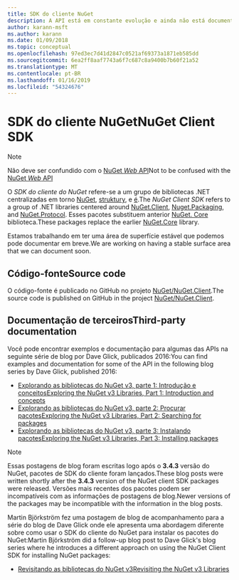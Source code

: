 ```yaml
---
title: SDK do cliente NuGet
description: A API está em constante evolução e ainda não está documentado, mas os exemplos estão disponíveis no blog de Dave Glick.
author: karann-msft
ms.author: karann
ms.date: 01/09/2018
ms.topic: conceptual
ms.openlocfilehash: 97ed3ec7d41d2847c0521af69373a1871eb585dd
ms.sourcegitcommit: 6ea2ff8aaf7743a6f7c687c8a9400b7b60f21a52
ms.translationtype: MT
ms.contentlocale: pt-BR
ms.lasthandoff: 01/16/2019
ms.locfileid: "54324676"
---
```

# <a name="nuget-client-sdk"></a><span data-ttu-id="f415f-103">SDK do cliente NuGet</span><span class="sxs-lookup"><span data-stu-id="f415f-103">NuGet Client SDK</span></span>

> [!Note]
> <span data-ttu-id="f415f-104">Não deve ser confundido com o [NuGet *Web* API](https://docs.microsoft.com/en-us/nuget/api/overview)</span><span class="sxs-lookup"><span data-stu-id="f415f-104">Not to be confused with the [NuGet *Web* API](https://docs.microsoft.com/en-us/nuget/api/overview)</span></span>

<span data-ttu-id="f415f-105">O *SDK do cliente do NuGet* refere-se a um grupo de bibliotecas .NET centralizadas em torno [NuGet](https://www.nuget.org/packages/NuGet.Client), [struktury](https://www.nuget.org/packages/NuGet.Packaging), e [é](https://www.nuget.org/packages/NuGet.Protocol).</span><span class="sxs-lookup"><span data-stu-id="f415f-105">The *NuGet Client SDK* refers to a group of .NET libraries centered around [NuGet.Client](https://www.nuget.org/packages/NuGet.Client), [Nuget.Packaging](https://www.nuget.org/packages/NuGet.Packaging), and [NuGet.Protocol](https://www.nuget.org/packages/NuGet.Protocol).</span></span> <span data-ttu-id="f415f-106">Esses pacotes substituem anterior [NuGet. Core](https://www.nuget.org/packages/NuGet.Core/) biblioteca.</span><span class="sxs-lookup"><span data-stu-id="f415f-106">These packages replace the earlier [NuGet.Core](https://www.nuget.org/packages/NuGet.Core/) library.</span></span>

<span data-ttu-id="f415f-107">Estamos trabalhando em ter uma área de superfície estável que podemos pode documentar em breve.</span><span class="sxs-lookup"><span data-stu-id="f415f-107">We are working on having a stable surface area that we can document soon.</span></span>

## <a name="source-code"></a><span data-ttu-id="f415f-108">Código-fonte</span><span class="sxs-lookup"><span data-stu-id="f415f-108">Source code</span></span>

<span data-ttu-id="f415f-109">O código-fonte é publicado no GitHub no projeto [NuGet/NuGet.Client](https://github.com/NuGet/NuGet.Client).</span><span class="sxs-lookup"><span data-stu-id="f415f-109">The source code is published on GitHub in the project [NuGet/NuGet.Client](https://github.com/NuGet/NuGet.Client).</span></span>

## <a name="third-party-documentation"></a><span data-ttu-id="f415f-110">Documentação de terceiros</span><span class="sxs-lookup"><span data-stu-id="f415f-110">Third-party documentation</span></span>

<span data-ttu-id="f415f-111">Você pode encontrar exemplos e documentação para algumas das APIs na seguinte série de blog por Dave Glick, publicados 2016:</span><span class="sxs-lookup"><span data-stu-id="f415f-111">You can find examples and documentation for some of the API in the following blog series by Dave Glick, published 2016:</span></span>

- [<span data-ttu-id="f415f-112">Explorando as bibliotecas do NuGet v3, parte 1: Introdução e conceitos</span><span class="sxs-lookup"><span data-stu-id="f415f-112">Exploring the NuGet v3 Libraries, Part 1: Introduction and concepts</span></span>](http://daveaglick.com/posts/exploring-the-nuget-v3-libraries-part-1)
- [<span data-ttu-id="f415f-113">Explorando as bibliotecas do NuGet v3, parte 2: Procurar pacotes</span><span class="sxs-lookup"><span data-stu-id="f415f-113">Exploring the NuGet v3 Libraries, Part 2: Searching for packages</span></span>](http://daveaglick.com/posts/exploring-the-nuget-v3-libraries-part-2)
- [<span data-ttu-id="f415f-114">Explorando as bibliotecas do NuGet v3, parte 3: Instalando pacotes</span><span class="sxs-lookup"><span data-stu-id="f415f-114">Exploring the NuGet v3 Libraries, Part 3: Installing packages</span></span>](http://daveaglick.com/posts/exploring-the-nuget-v3-libraries-part-3)

> [!Note]
> <span data-ttu-id="f415f-115">Essas postagens de blog foram escritas logo após o **3.4.3** versão do NuGet, pacotes de SDK do cliente foram lançados.</span><span class="sxs-lookup"><span data-stu-id="f415f-115">These blog posts were written shortly after the **3.4.3** version of the NuGet client SDK packages were released.</span></span>
> <span data-ttu-id="f415f-116">Versões mais recentes dos pacotes podem ser incompatíveis com as informações de postagens de blog.</span><span class="sxs-lookup"><span data-stu-id="f415f-116">Newer versions of the packages may be incompatible with the information in the blog posts.</span></span>

<span data-ttu-id="f415f-117">Martin Björkström fez uma postagem de blog de acompanhamento para a série do blog de Dave Glick onde ele apresenta uma abordagem diferente sobre como usar o SDK do cliente do NuGet para instalar os pacotes do NuGet:</span><span class="sxs-lookup"><span data-stu-id="f415f-117">Martin Björkström did a follow-up blog post to Dave Glick's blog series where he introduces a different approach on using the NuGet Client SDK for installing NuGet packages:</span></span>

- [<span data-ttu-id="f415f-118">Revisitando as bibliotecas do NuGet v3</span><span class="sxs-lookup"><span data-stu-id="f415f-118">Revisiting the NuGet v3 Libraries</span></span>](https://martinbjorkstrom.com/posts/2018-09-19-revisiting-nuget-client-libraries)
